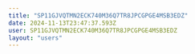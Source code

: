```yaml
---
title: "SP11GJVQTMN2ECK740M36Q7TR8JPCGPGE4MSB3EDZ"
date: 2024-11-13T23:47:37.593Z
user: SP11GJVQTMN2ECK740M36Q7TR8JPCGPGE4MSB3EDZ
layout: "users"
---
```

    